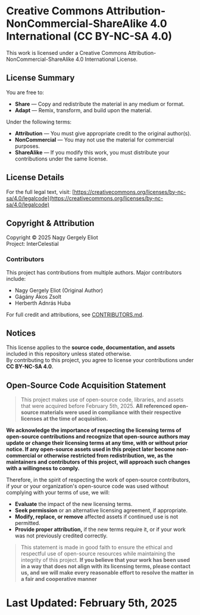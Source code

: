 # Creative Commons Attribution-NonCommercial-ShareAlike 4.0 International (CC BY-NC-SA 4.0)

This work is licensed under a Creative Commons Attribution-NonCommercial-ShareAlike 4.0 International License.

## License Summary

You are free to:
- **Share** — Copy and redistribute the material in any medium or format.
- **Adapt** — Remix, transform, and build upon the material.

Under the following terms:
- **Attribution** — You must give appropriate credit to the original author(s).
- **NonCommercial** — You may not use the material for commercial purposes.
- **ShareAlike** — If you modify this work, you must distribute your contributions under the same license.

## License Details

For the full legal text, visit: [https://creativecommons.org/licenses/by-nc-sa/4.0/legalcode](https://creativecommons.org/licenses/by-nc-sa/4.0/legalcode)

## Copyright & Attribution

Copyright © 2025 Nagy Gergely Eliot  
Project: InterCelestial

### **Contributors**

This project has contributions from multiple authors. Major contributors include:

- Nagy Gergely Eliot (Original Author)
- Gágány Ákos Zsolt
- Herberth Adnrás Huba

For full credit and attributions, see [CONTRIBUTORS.md](CONTRIBUTORS.md#major-contributors).

## Notices
This license applies to the **source code, documentation, and assets** included in this repository unless stated otherwise.  
By contributing to this project, you agree to license your contributions under **CC BY-NC-SA 4.0**.

## Open-Source Code Acquisition Statement

>This project makes use of open-source code, libraries, and assets that were acquired before February 5th, 2025. **All referenced open-source materials were used in compliance with their respective licenses at the time of acquisition.**

**We acknowledge the importance of respecting the licensing terms of open-source contributions and recognize that open-source authors may update or change their licensing terms at any time, with or without prior notice. If any open-source assets used in this project later become non-commercial or otherwise restricted from redistribution, we, as the maintainers and contributors of this project, will approach such changes with a willingness to comply.**

Therefore, in the spirit of respecting the work of open-source contributors, if your or your organization's open-source code was used without complying with your terms of use, we will:

- **Evaluate** the impact of the new licensing terms.
- **Seek permission** or an alternative licensing agreement, if appropriate.
- **Modify, replace, or remove** affected assets if continued use is not permitted.
- **Provide proper attribution,** if the new terms require it, or if your work was not previously credited correctly.

>This statement is made in good faith to ensure the ethical and respectful use of open-source resources while maintaining the integrity of this project.
>**If you believe that your work has been used in a way that does not align with its licensing terms, please contact us, and we will make every reasonable effort to resolve the matter in a fair and cooperative manner**

# **Last Updated: February 5th, 2025**